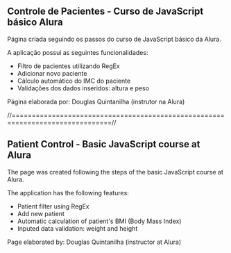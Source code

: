 ## Controle de Pacientes - Curso de JavaScript básico Alura

Página criada seguindo os passos do curso de JavaScript básico da Alura.

A aplicação possui as seguintes funcionalidades:
- Filtro de pacientes utilizando RegEx
- Adicionar novo paciente
- Cálculo automático do IMC do paciente
- Validações dos dados inseridos: altura e peso

Página elaborada por: Douglas Quintanilha (instrutor na Alura)

//===============================================================================//

## Patient Control - Basic JavaScript course at Alura

The page was created following the steps of the basic JavaScript course at Alura.

The application has the following features:
- Patient filter using RegEx
- Add new patient
- Automatic calculation of patient's BMI (Body Mass Index)
- Inputed data validation: weight and height

Page elaborated by: Douglas Quintanilha (instructor at Alura)